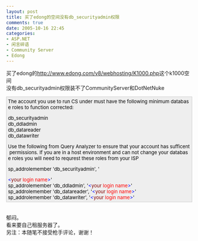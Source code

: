 ```yaml
---
layout: post
title: 买了edong的空间没有db_securityadmin权限
comments: true
date: 2005-10-16 22:45
categories:
- ASP.NET
- 闲言碎语
- Community Server
- Edong
---
```


<p>买了edong的<a href="http://www.edong.com/v8/webhosting/K1000.php">http://www.edong.com/v8/webhosting/K1000.php</a>这个k1000空间<br />没有db_securityadmin权限装不了CommunityServer和DotNetNuke</p>
<div class="CodeDiv">
<p></p>
<div style="padding-right: 5px; padding-left: 4px; font-size: 13px; padding-bottom: 4px; width: 98%; padding-top: 4px; background-color: #eeeeee; border: #cccccc 1px solid;">
<span style="COLOR: #000000">The account you use to run CS under must have the following minimum database roles to function corrected:<p>db_securityadmin<br />db_ddladmin<br />db_datareader<br />db_datawriter</p>
<p>Use the following from Query Analyzer to ensure that your account has sufficent permissions. If you are in a host environment and can not change your database roles you will need to requrest these roles from your ISP</p>
<p>sp_addrolemember 'db_securityadmin', '</p></span><span style="COLOR: #0000ff">&lt;</span><span style="COLOR: #800000">your </span><span style="COLOR: #ff0000">login name</span><span style="COLOR: #0000ff">&gt;</span><span style="COLOR: #000000">'<br />sp_addrolemember 'db_ddladmin', '</span><span style="COLOR: #0000ff">&lt;</span><span style="COLOR: #800000">your </span><span style="COLOR: #ff0000">login name</span><span style="COLOR: #0000ff">&gt;</span><span style="COLOR: #000000">'<br />sp_addrolemember 'db_datareader', '</span><span style="COLOR: #0000ff">&lt;</span><span style="COLOR: #800000">your </span><span style="COLOR: #ff0000">login name</span><span style="COLOR: #0000ff">&gt;</span><span style="COLOR: #000000">'<br />sp_addrolemember 'db_datawriter', '</span><span style="COLOR: #0000ff">&lt;</span><span style="COLOR: #800000">your </span><span style="COLOR: #ff0000">login name</span><span style="COLOR: #0000ff">&gt;</span><span style="COLOR: #000000">'</span>
</div>
<p></p>
</div>
<br />郁闷。<br />看来要自己租服务器了。<br />另注：本随笔不接受枪手评论，谢谢！				
